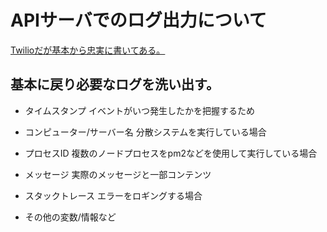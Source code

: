 # APIサーバでのログ出力について

[Twilioだが基本から忠実に書いてある。](https://www.twilio.com/blog/a-guide-to-node-js-logging-jp)

## 基本に戻り必要なログを洗い出す。

- タイムスタンプ
イベントがいつ発生したかを把握するため

- コンピューター/サーバー名
分散システムを実行している場合

- プロセスID
複数のノードプロセスをpm2などを使用して実行している場合

- メッセージ
実際のメッセージと一部コンテンツ

- スタックトレース
エラーをロギングする場合

- その他の変数/情報など
